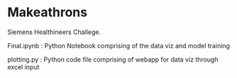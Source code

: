 # Makeathrons
Siemens Healthineers Challege.


Final.ipynb : Python Notebook comprising of the data viz and model training


plotting.py : Python code file comprising of webapp for data viz through excel input
